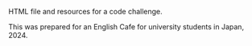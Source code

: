 HTML file and resources for a code challenge.

This was prepared for an English Cafe for university students in Japan, 2024.
